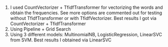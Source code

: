 1) I used CountVectorizer + TfidfTransformer for vectorizing the words and obtain the frequencies. See more options are commented out for testing without TfidfTransformer or with TfidfVectorizer. Best results I got via CountVectorizer + TfidfTransformer 
2) Using Pipeline + Grid Search
3) Using 3 different models: MultinomialNB, LogisticRegression, LinearSVC from SVM. Best results I obtained via LinearSVC
